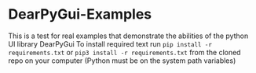 # DearPyGui-Examples
This is a test for real examples that demonstrate the abilities of the python UI library DearPyGui
To install required text run `pip install -r requirements.txt` or `pip3 install -r requirements.txt` from the cloned repo on your computer (Python must be on the system path variables)
